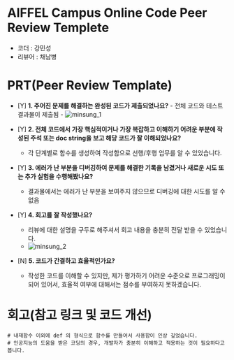 # AIFFEL Campus Online Code Peer Review Templete
- 코더 : 강민성
- 리뷰어 : 채남병


# PRT(Peer Review Template)
- [Y]  **1. 주어진 문제를 해결하는 완성된 코드가 제출되었나요?**
      - 전체 코드와 테스트 결과물이 제출됨
      - ![minsung_1](./minsung_1)
      
- [Y]  **2. 전체 코드에서 가장 핵심적이거나 가장 복잡하고 이해하기 어려운 부분에 작성된 
주석 또는 doc string을 보고 해당 코드가 잘 이해되었나요?**
    - 각 단계별로 함수를 생성하여 작성함으로 선행/후행 업무를 알 수 있었습니다.  
         
- [Y]  **3. 에러가 난 부분을 디버깅하여 문제를 해결한 기록을 남겼거나
새로운 시도 또는 추가 실험을 수행해봤나요?**
    - 결과물에서는 에러가 난 부분을 보여주지 않으므로 디버깅에 대한 시도를 알 수 없음
        
- [Y]  **4. 회고를 잘 작성했나요?**
    - 리뷰에 대한 설명을 구두로 해주셔서 회고 내용을 충분히 전달 받을 수 있었습니다. 
    - ![minsung_2](./minsung_2) 
        
- [N]  **5. 코드가 간결하고 효율적인가요?**
    - 작성한 코드를 이해할 수 있지만, 제가 평가하기 어려운 수준으로 프로그래밍이 되어 있어서, 효율적 여부에 대해서는 점수를 부여하지 못하겠습니다. 

# 회고(참고 링크 및 코드 개선)
```
# 내재함수 이외에 def 의 형식으로 함수를 만들어서 사용함이 인상 깊었습니다. 
# 인공지능의 도움을 받은 코딩의 경우, 개발자가 충분히 이해하고 적용하는 것이 필요하다고 봅니다. 

```
